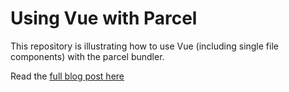 # Using Vue with Parcel

This repository is illustrating how to use Vue (including single file components) with the parcel bundler.

Read the [full blog post here](https://jonathanmh.com/using-vue-js-with-parcel-js-tutorial)